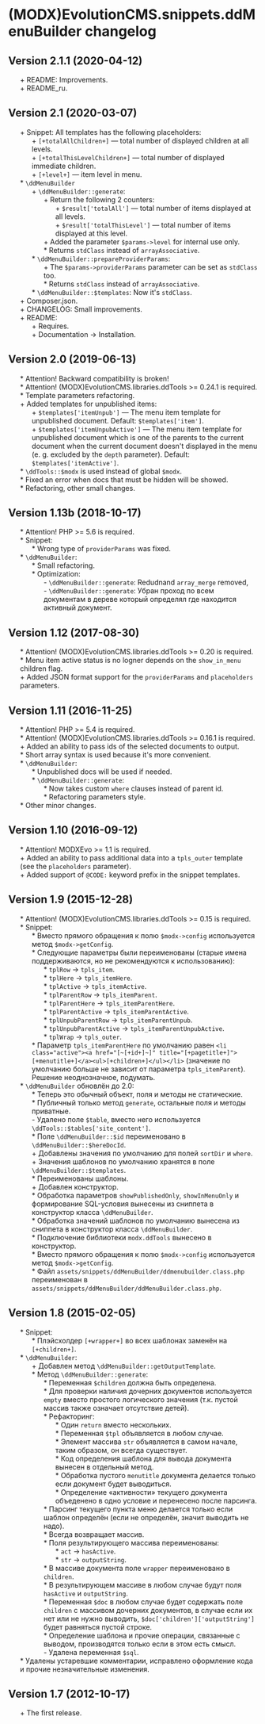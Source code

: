 # (MODX)EvolutionCMS.snippets.ddMenuBuilder changelog


## Version 2.1.1 (2020-04-12)
* \+ README: Improvements.
* \+ README_ru.


## Version 2.1 (2020-03-07)
* \+ Snippet: All templates has the following placeholders:
	* \+ `[+totalAllChildren+]` — total number of displayed children at all levels.
	* \+ `[+totalThisLevelChildren+]` — total number of displayed immediate children.
	* \+ `[+level+]` — item level in menu.
* \* `\ddMenuBuilder`
	* \+ `\ddMenuBuilder::generate`:
		* \+ Return the following 2 counters:
			* \+ `$result['totalAll']` — total number of items displayed at all levels.
			* \+ `$result['totalThisLevel']` — total number of items displayed at this level.
		* \+ Added the parameter `$params->level` for internal use only.
		* \* Returns `stdClass` instead of `arrayAssociative`.
	* \* `\ddMenuBuilder::prepareProviderParams`:
		* \+ The `$params->providerParams` parameter can be set as `stdClass` too.
		* \* Returns `stdClass` instead of `arrayAssociative`.
	* \* `\ddMenuBuilder::$templates`: Now it's `stdClass`.
* \+ Composer.json.
* \+ CHANGELOG: Small improvements.
* \+ README:
	* \+ Requires.
	* \+ Documentation → Installation.


## Version 2.0 (2019-06-13)
* \* Attention! Backward compatibility is broken!
* \* Attention! (MODX)EvolutionCMS.libraries.ddTools >= 0.24.1 is required.
* \* Template parameters refactoring.
* \+ Added templates for unpublished items:
	* \+ `$templates['itemUnpub']` — The menu item template for unpublished document. Default: `$templates['item']`.
	* \+ `$templates['itemUnpubActive']` — The menu item template for unpublished document which is one of the parents to the current document when the current document doesn't displayed in the menu (e. g. excluded by the `depth` parameter). Default: `$templates['itemActive']`.
* \* `\ddTools::$modx` is used instead of global `$modx`.
* \* Fixed an error when docs that must be hidden will be showed.
* \* Refactoring, other small changes.


## Version 1.13b (2018-10-17)
* \* Attention! PHP >= 5.6 is required.
* \* Snippet:
	* \* Wrong type of `providerParams` was fixed.
* \* `\ddMenuBuilder`:
	* \* Small refactoring.
	* \* Optimization:
		* \- `\ddMenuBuilder::generate`: Redudnand `array_merge` removed,
		* \- `\ddMenuBuilder::generate`: Убран проход по всем документам в дереве который определял где находится активный документ.


## Version 1.12 (2017-08-30)
* \* Attention! (MODX)EvolutionCMS.libraries.ddTools >= 0.20 is required.
* \* Menu item active status is no logner depends on the `show_in_menu` children flag.
* \+ Added JSON format support for the `providerParams` and `placeholders` parameters.


## Version 1.11 (2016-11-25)
* \* Attention! PHP >= 5.4 is required.
* \* Attention! (MODX)EvolutionCMS.libraries.ddTools >= 0.16.1 is required.
* \+ Added an ability to pass ids of the selected documents to output.
* \* Short array syntax is used because it's more convenient.
* \* `\ddMenuBuilder`:
	* \* Unpublished docs will be used if needed.
	* \* `\ddMenuBuilder::generate`:
		* \* Now takes custom `where` clauses instead of parent id.
		* \* Refactoring parameters style.
* \* Other minor changes.


## Version 1.10 (2016-09-12)
* \* Attention! MODXEvo >= 1.1 is required.
* \+ Added an ability to pass additional data into a `tpls_outer` template (see the `placeholders` parameter).
* \+ Added support of `@CODE:` keyword prefix in the snippet templates.


## Version 1.9 (2015-12-28)
* \* Attention! (MODX)EvolutionCMS.libraries.ddTools >= 0.15 is required.
* \* Snippet:
	* \* Вместо прямого обращения к полю `$modx->config` используется метод `$modx->getConfig`.
	* \* Следующие параметры были переименованы (старые имена поддерживаются, но не рекомендуются к использованию):
		* \* `tplRow` → `tpls_item`.
		* \* `tplHere` → `tpls_itemHere`.
		* \* `tplActive` → `tpls_itemActive`.
		* \* `tplParentRow` → `tpls_itemParent`.
		* \* `tplParentHere` → `tpls_itemParentHere`.
		* \* `tplParentActive` → `tpls_itemParentActive`.
		* \* `tplUnpubParentRow` → `tpls_itemParentUnpub`.
		* \* `tplUnpubParentActive` → `tpls_itemParentUnpubActive`.
		* \* `tplWrap` → `tpls_outer`.
	* \* Параметр `tpls_itemParentHere` по умолчанию равен `<li class="active"><a href="[~[+id+]~]" title="[+pagetitle+]">[+menutitle+]</a><ul>[+children+]</ul></li>` (значение по умолчанию больше не зависит от параметра `tpls_itemParent`). Решение неоднозначное, подумать.
* \* `\ddMenuBuilder` обновлён до 2.0:
	* \* Теперь это обычный объект, поля и методы не статические.
	* \* Публичный только метод `generate`, остальные поля и методы приватные.
	* \- Удалено поле `$table`, вместо него используется `\ddTools::$tables['site_content']`.
	* \* Поле `\ddMenuBuilder::$id` переименовано в `\ddMenuBuilder::$hereDocId`.
	* \+ Добавлены значения по умолчанию для полей `sortDir` и `where`.
	* \+ Значения шаблонов по умолчанию хранятся в поле `\ddMenuBuilder::$templates`.
	* \* Переименованы шаблоны.
	* \+ Добавлен конструктор.
	* \* Обработка параметров `showPublishedOnly`, `showInMenuOnly` и формирование SQL-условия вынесены из сниппета в конструктор класса `\ddMenuBuilder`.
	* \* Обработка значений шаблонов по умолчанию вынесена из сниппета в конструктор класса `\ddMenuBuilder`.
	* \* Подключение библиотеки `modx.ddTools` вынесено в конструктор.
	* \* Вместо прямого обращения к полю `$modx->config` используется метод `$modx->getConfig`.
	* \* Файл `assets/snippets/ddMenuBuilder/ddmenubuilder.class.php` переименован в `assets/snippets/ddMenuBuilder/ddMenuBuilder.class.php`.


## Version 1.8 (2015-02-05)
* \* Snippet:
	* \* Плэйсхолдер `[+wrapper+]` во всех шаблонах заменён на `[+children+]`.
* \* `\ddMenuBuilder`:
	* \+ Добавлен метод `\ddMenuBuilder::getOutputTemplate`.
	* \* Метод `\ddMenuBuilder::generate`:
		* \* Переменная `$children` должна быть определена.
		* \* Для проверки наличия дочерних документов используется `empty` вместо простого логического значения (т.к. пустой массив также означает отсутствие детей).
		* \* Рефакторинг:
			* \* Один `return` вместо нескольких.
			* \* Переменная `$tpl` объявляется в любом случае.
			* \* Элемент массива `str` объявляется в самом начале, таким образом, он всегда существует.
			* \* Код определения шаблона для вывода документа вынесен в отдельный метод.
			* \* Обработка пустого `menutitle` документа делается только если документ будет выводиться.
			* \* Определение «активности» текущего документа объеденено в одно условие и перенесено после парсинга.
		* \* Парсинг текущего пункта меню делается только если шаблон определён (если не определён, значит выводить не надо).
		* \* Всегда возвращает массив.
		* \* Поля результирующего массива переименованы:
			* \* `act` → `hasActive`.
			* \* `str` → `outputString`.
		* \* В массиве документа поле `wrapper` переименовано в `children`.
		* \* В результирующем массиве в любом случае будут поля `hasActive` и `outputString`.
		* \* Переменная `$doc` в любом случае будет содержать поле `children` с массивом дочерних документов, в случае если их нет или не нужно выводить, `$doc['children']['outputString']` будет равняться пустой строке.
		* \* Определение шаблона и прочие операции, связанные с выводом, производятся только если в этом есть смысл.
		* \- Удалена переменная `$sql`.
* \* Удалены устаревшие комментарии, исправлено оформление кода и прочие незначительные изменения.


## Version 1.7 (2012-10-17)
* \+ The first release.


<link rel="stylesheet" type="text/css" href="https://DivanDesign.ru/assets/files/ddMarkdown.css" />
<style>ul{list-style:none;}</style>